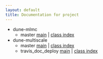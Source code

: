 ```yaml
---
layout: default
title: Documentation for project
---
```


- dune-mlmc
    - master [main](dune-mlmc/master/index.html) | [class index](dune-mlmc/master/classes.html)
- dune-multiscale
    - master [main](dune-multiscale/master/index.html) | [class index](dune-multiscale/master/classes.html)
    - travis_doc_deploy [main](dune-multiscale/travis_doc_deploy/index.html) | [class index](dune-multiscale/travis_doc_deploy/classes.html)
